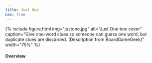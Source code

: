 ```yaml
---
title: Just One
nav: true
---
```


{% include figure.html img="justone.jpg" alt="Just One box cover" caption="Give one-word clues so someone can guess one word, but duplicate clues are discarded.
(Description from BoardGameGeek)" width="75%" %}

#### Overview
<html>
   <head>
      <style>
         table {width: 100%;}
         table, td, th {
            border-collapse: collapse;
            padding: 8px;
            border-bottom: 1px solid #ddd;
         
         th {            
            style="text-align:Center"
            border: 1px solid black;
            padding-top: 12px;
            padding-bottom: 12px;
            background-color: #f1b300;
            color: white;
            }
      </style>
   </head>
   <body>
      <table>
         <tr>
            <td style="text-align:Left">Authors:</td>
            <td style="text-align:Left">Ludovic Roudy, Bruno Sautter</td>
         </tr>
         <tr>
            <td style="text-align:Left">Year:</td>
            <td style="text-align:Left">2018</td>
         </tr>
         <tr>
            <td style="text-align:Left">Players:</td>
            <td style="text-align:Left">3–7</td>
         </tr>
          <tr>
            <td style="text-align:Left">Time:</td>
            <td style="text-align:Left">20 min</td>
         </tr>
          <tr>
            <td style="text-align:Left">Mechanics:</td>
            <td style="text-align:Left">Communication Limits, Cooperative Game</td>
         </tr>
      </table>
   </body>
   <p>
   </p>
</html>
#### Description
Just One is a cooperative party game. You all play together to get the best score!

Together, make one of the players – the active player – guess a Mystery word by secretly writing a clue. 

Choose your clue without coordinating with each other and be original so as not to write the same clue as another player, as all identical clues will be canceled before the active player gets to see them.

At the end of the game, tally your score based on the number of Mystery words found.

<div style="text-align: center;">
<a class="btn btn-warning" href="https://oneword.games/" role="button">Play Just One Online!</a>
<a class="btn btn-warning" href="https://justone-the-game.com/files/rules/JustOne-Rules-EN.pdf" role="button">Official Game Rules</a>
</div>                 

#### Goal

We work as a team to get the best score!

#### SETUP
1. Log in to the site
2. Click `Guest account`, then enter a player name 
3. Click the open room that was just created

#### GAMEPLAY
A mystery word will be randomly chosen for the active player to guess. All other palyers, without communicating with each other and without writes one clue that is composed of a ***single word***.

{% capture text %}Note: a number (007), an acronym (SMS), an onomatopoeia (meow), or a special character ($) are all considered to be words.
{% endcapture %} {% include alert.md text=text color="warning" %}

{% capture text %}
Can you guess what the mystry word is?
{% endcapture %}
{% include card.md text=text header="Example clues to guess the mystry word" img="JO_EN01_Content01.png" %}

##### INVALID CLUES
- Deliberately spelling a word incorrectly – Spelling ‘shurt’ for shirt
- Written in a foreign language – using buisson to describe bush
- Using a word from the same family as the mystery word – princess when the mystery word is prince
- Completely made up words – Sweet'ing to describe cake
- A phonetically identical word – A clue cannot be knight if the mystery word is night

##### IDENTICAL CLUES
- Identical - Cow, cow, COW
- Same derivation - Cow, cows; Philosophy, philosopher 

Invalid and identical clues will be canceled. The active player tries to guess the mystery word, but they are allowed only ***one guess***. The team scores one point if the active player correctly guesses the mystery word. Then another player becomes the new active player and a new turn begins.

#### GAME END
The game ends after 13 rounds. Count the number of successfully guessed cards and compare your total with this table to get your score:

<html>
   <head>
      <style>
         table {width: 100%;}
         table, td, th {
            border-collapse: collapse;
            padding: 8px;
            border-bottom: 1px solid #ddd;
         
         th {            
            style="text-align:Center"
            border: 1px solid black;
            padding-top: 12px;
            padding-bottom: 12px;
            background-color: #f1b300;
            color: white;
            }
      </style>
   </head>
   <body>
      <table>
         <tr>
            <th style="background-color: #f1b300; color: white; text-align:Left">SUCCESSFUL CARDS</th>
            <th style="background-color: #f1b300; color: white; text-align:Left">SCORE</th>
         </tr>
         <tr>
            <td style="text-align:Center">13</td>
            <td style="text-align:Left">Perfect score! Can you do it again?</td>
         </tr>
         <tr>
            <td style="text-align:Center">12</td>
            <td style="text-align:Left">Incredible! Your friends must be impressed!</td>
         </tr>
         <tr>
            <td style="text-align:Center">11</td>
            <td style="text-align:Left">Awesome! That’s a score worth celebrating!</td>
         </tr>
          <tr>
            <td style="text-align:Center">9-10</td>
            <td style="text-align:Left">Wow, not bad at all!</td>
         </tr>
         <tr>
            <td style="text-align:Center">7-8</td>
            <td style="text-align:Left">You’re in the average. Can you do better?</td>
         </tr>         
         <tr>
            <td style="text-align:Center">4-6</td>
            <td style="text-align:Left">That’s a good start. Try again!</td>
         </tr>
         <tr>
            <td style="text-align:Center">0-3</td>
            <td style="text-align:Left">Try again, and again, and again.</td>
         </tr>
      </table>
   </body>
   <p>
   </p>
</html>
